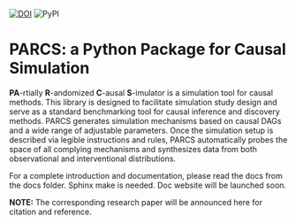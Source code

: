 [![DOI](https://zenodo.org/badge/592506885.svg)](https://zenodo.org/badge/latestdoi/592506885)
![PyPI](https://img.shields.io/pypi/v/pyparcs)

# PARCS: a Python Package for Causal Simulation

**PA**-rtially **R**-andomized **C**-ausal **S**-imulator is a simulation tool for causal methods. This library is designed to facilitate simulation study design and serve as a standard benchmarking tool for causal inference and discovery methods. PARCS generates simulation mechanisms based on causal DAGs and a wide range of adjustable parameters. Once the simulation setup is described via legible instructions and rules, PARCS automatically probes the space of all complying mechanisms and synthesizes data from both observational and interventional distributions.

For a complete introduction and documentation, please read the docs from the docs folder. Sphinx make is needed. Doc website will be launched soon.

**NOTE:** The corresponding research paper will be announced here for citation and reference.
